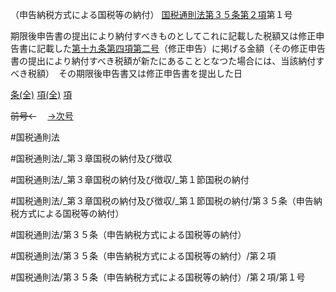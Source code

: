 （申告納税方式による国税等の納付）
[国税通則法第３５条第２項](国税通則法＿＿＿＿＿第３５条第２項)第１号

期限後申告書の提出により納付すべきものとしてこれに記載した税額又は修正申告書に記載した[第十九条第四項第二号](国税通則法＿＿＿＿＿第１９条第４項第２号)（修正申告）に掲げる金額（その修正申告書の提出により納付すべき税額が新たにあることとなつた場合には、当該納付すべき税額）　その期限後申告書又は修正申告書を提出した日

[条(全)](国税通則法＿＿＿＿＿第３５条_.md)    [項(全)](国税通則法＿＿＿＿＿第３５条第２項_.md)    [項](国税通則法＿＿＿＿＿第３５条第２項.md)

~~前号←~~　  [→次号](国税通則法＿＿＿＿＿第３５条第２項第２号.md)

#国税通則法

#国税通則法/_第３章国税の納付及び徴収

#国税通則法/_第３章国税の納付及び徴収/_第１節国税の納付

#国税通則法/_第３章国税の納付及び徴収/_第１節国税の納付/第３５条（申告納税方式による国税等の納付）

#国税通則法/第３５条（申告納税方式による国税等の納付）

#国税通則法/第３５条（申告納税方式による国税等の納付）/第２項

#国税通則法/第３５条（申告納税方式による国税等の納付）/第２項/第１号

